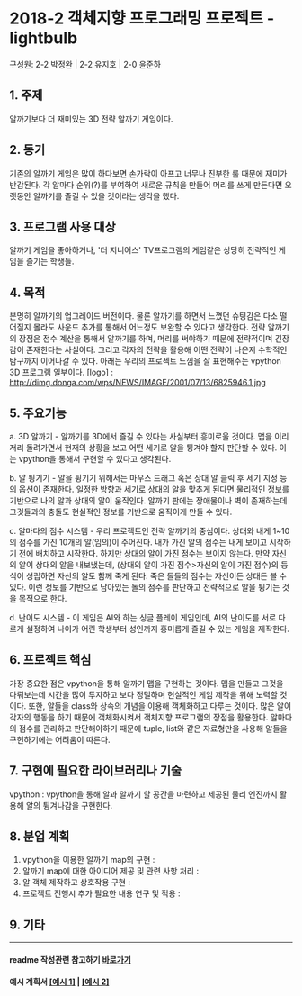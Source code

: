 # 2018-2 객체지향 프로그래밍 프로젝트 - **lightbulb**
구성원: 2-2 박정완 | 2-2 유지호 | 2-0 윤준하

## 1. 주제
알까기보다 더 재미있는 3D 전략 알까기 게임이다.

## 2. 동기
기존의 알까기 게임은 많이 하다보면 손가락이 아프고 너무나 진부한 룰 때문에 재미가 반감된다. 각 알마다 순위(?)를 부여하여 새로운 규칙을 만들어 머리를 쓰게 만든다면 오랫동안 알까기를 즐길 수 있을 것이라는 생각을 했다.

## 3. 프로그램 사용 대상
알까기 게임을 좋아하거나, '더 지니어스' TV프로그램의 게임같은 상당히 전략적인 게임을 즐기는 학생들.

## 4. 목적
분명히 알까기의 업그레이드 버전이다. 물론 알까기를 하면서 느꼈던 슈팅감은 다소 떨어질지 몰라도 사운드 추가를 통해서 어느정도 보완할 수 있다고 생각한다. 전략 알까기의 장점은 점수 계산을 통해서 알까기를 하며, 머리를 써야하기 때문에 전략적이며 긴장감이 존재한다는 사실이다. 그리고 각자의 전략을 활용해 어떤 전략이 나은지 수학적인 탐구까지 이어나갈 수 있다.
아래는 우리의 프로젝트 느낌을 잘 표현해주는 vpython 3D 프로그램 일부이다.
[logo] : http://dimg.donga.com/wps/NEWS/IMAGE/2001/07/13/6825946.1.jpg

## 5. 주요기능
  a. 3D 알까기 - 알까기를 3D에서 즐길 수 있다는 사실부터 흥미로울 것이다. 맵을 이리저리 돌려가면서 현재의 상황을 보고 어떤 세기로 알을 튕겨야 할지 판단할 수 있다. 이는 vpython을 통해서 구현할 수 있다고 생각된다.
 
 b. 알 튕기기 - 알을 튕기기 위해서는 마우스 드래그 혹은 상대 알 클릭 후 세기 지정 등의 옵션이 존재한다. 일정한 방향과 세기로 상대의 알을 맞추게 된다면 물리적인 정보를 기반으로 나의 알과 상대의 알이 움직인다. 알까기 판에는 장애물이나 벽이 존재하는데 그것들과의 충돌도 현실적인 정보를 기반으로 움직이게 만들 수 있다.

c. 알마다의 점수 시스템 - 우리 프로젝트인 전략 알까기의 중심이다. 상대와 내게 1~10의 점수를 가진 10개의 알(임의)이 주어진다. 내가 가진 알의 점수는 내게 보이고 시작하기 전에 배치하고 시작한다. 하지만 상대의 알이 가진 점수는 보이지 않는다. 만약 자신의 알이 상대의 알을 내보냈는데, (상대의 알이 가진 점수>자신의 알이 가진 점수)의 등식이 성립하면 자신의 알도 함께 죽게 된다. 죽은 돌들의 점수는 자신이든 상대든 볼 수 있다. 이런 정보를 기반으로 남아있는 돌의 점수를 판단하고 전략적으로 알을 튕기는 것을 목적으로 한다.
  
  d. 난이도 시스템 - 이 게임은 AI와 하는 싱글 플레이 게임인데, AI의 난이도를 서로 다르게 설정하여 나이가 어린 학생부터 성인까지 흥미롭게 즐길 수 있는 게임을 제작한다.

## 6. 프로젝트 핵심
가장 중요한 점은 vpython을 통해 알까기 맵을 구현하는 것이다. 맵을 만들고 그것을 다뤄보는데 시간을 많이 투자하고 보다 정밀하며 현실적인 게임 제작을 위해 노력할 것이다. 또한, 알들을 class와 상속의 개념을 이용해 객체화하고 다루는 것이다. 많은 알이 각자의 행동을 하기 때문에 객체화시켜서 객체지향 프로그램의 장점을 활용한다. 알마다의 점수를 관리하고 판단해야하기 때문에 tuple, list와 같은 자료형만을 사용해 알들을 구현하기에는 어려움이 따른다.

## 7. 구현에 필요한 라이브러리나 기술
vpython : vpython을 통해 알과 알까기 할 공간을 마련하고 제공된 물리 엔진까지 활용해 알의 튕겨나감을 구현한다.

## 8. **분업 계획**
1. vpython을 이용한 알까기 map의 구현 : 
2. 알까기 map에 대한 아이디어 제공 및 관련 사항 처리 : 
3. 알 객체 제작하고 상호작용 구현 : 
4. 프로젝트 진행시 추가 필요한 내용 연구 및 적용 : 

## 9. 기타

<hr>

#### readme 작성관련 참고하기 [바로가기](https://heropy.blog/2017/09/30/markdown/)

#### 예시 계획서 [[예시 1]](https://docs.google.com/document/d/1hcuGhTtmiTUxuBtr3O6ffrSMahKNhEj33woE02V-84U/edit?usp=sharing) | [[예시 2]](https://docs.google.com/document/d/1FmxTZvmrroOW4uZ34Xfyyk9ejrQNx6gtsB6k7zOvHYE/edit?usp=sharing)
